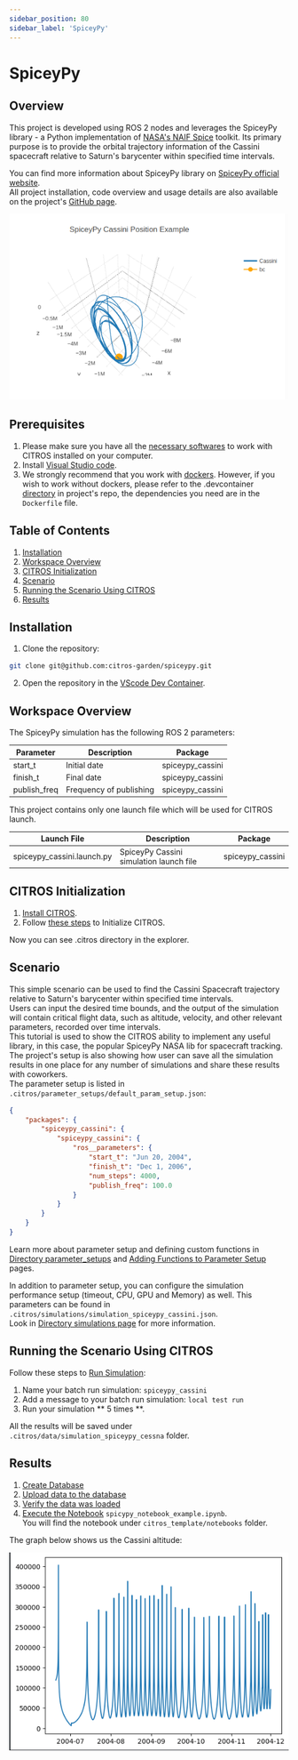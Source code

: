 ```yaml
---
sidebar_position: 80
sidebar_label: 'SpiceyPy'
---
```


# SpiceyPy

## Overview
This project is developed using ROS 2 nodes and leverages the SpiceyPy library - a Python implementation of [NASA's NAIF Spice](https://naif.jpl.nasa.gov/naif/) toolkit. Its primary purpose is to provide the orbital trajectory information of the Cassini spacecraft relative to Saturn's barycenter within specified time intervals.

You can find more information about SpiceyPy library on [SpiceyPy official website](https://spiceypy.readthedocs.io/en/v2.0.0/index.html). <br />
All project installation, code overview and usage details are also available on the project's [GitHub page](https://github.com/citros-garden/spiceypy).

![png](img/Example0.png "Plot")

## Prerequisites

1. Please make sure you have all the [necessary softwares](../../docs/guides/getting_started#prerequisites-for-working-with-citros) to work with CITROS installed on your computer.
2. Install [Visual Studio code](https://code.visualstudio.com/download).
3. We strongly recommend that you work with [dockers](../../docs/guides/dockerfile_overview). However, if you wish to work without dockers, please refer to the .devcontainer [directory](https://github.com/citros-garden/aerosandbox_cessna/tree/main/.devcontainer) in project's repo, the dependencies you need are in the ```Dockerfile``` file.

## Table of Contents
1. [Installation](#installation)
2. [Workspace Overview](#workspace-overview)
3. [CITROS Initialization](#citros-initialization)
4. [Scenario](#scenario)
5. [Running the Scenario Using CITROS](#running-the-scenario-using-citros)
6. [Results](#results)

## Installation
1. Clone the repository:
```bash
git clone git@github.com:citros-garden/spiceypy.git
```

2. Open the repository in the [VScode Dev Container](../../docs/guides/getting_started#open-project-in-vscode-dev-container).

## Workspace Overview

The SpiceyPy simulation has the following ROS 2 parameters:

|Parameter	|Description	|Package
|--|--|--
start_t		|Initial date	|spiceypy_cassini
finish_t		|Final date	 |spiceypy_cassini
publish_freq		|Frequency of publishing |spiceypy_cassini


This project contains only one launch file which will be used for CITROS launch. 

|Launch File	|Description	|Package
|--|--|--
spiceypy_cassini.launch.py		|SpiceyPy Cassini simulation launch file 	|spiceypy_cassini

## CITROS Initialization

1. [Install CITROS](https://citros.io/doc/docs_tutorials/getting_started/#installation).
2. Follow [these steps](https://citros.io/doc/docs_tutorials/getting_started/#initialization) to Initialize CITROS.

Now you can see .citros directory in the explorer.

## Scenario
This simple scenario can be used to find the Cassini Spacecraft trajectory relative to Saturn's barycenter within specified time intervals. <br/>
Users can input the desired time bounds, and the output of the simulation will contain critical flight data, such as altitude, velocity, and other relevant parameters, recorded over time intervals. <br/>
This tutorial is used to show the CITROS ability to implement any useful library, in this case, the popular SpiceyPy NASA lib for spacecraft tracking. The project's setup is also showing how user can save all the simulation results in one place for any number of simulations and share these results with coworkers. <br/>
The parameter setup is listed in ```.citros/parameter_setups/default_param_setup.json```:
```json
{
    "packages": {
        "spiceypy_cassini": {
            "spiceypy_cassini": {
                "ros__parameters": {
                    "start_t": "Jun 20, 2004",
                    "finish_t": "Dec 1, 2006",
                    "num_steps": 4000,
                    "publish_freq": 100.0
                }
            }
        }
    }
}
```

Learn more about parameter setup and defining custom functions in [Directory parameter_setups](../../docs/advanced_guides/citros_structure#directory-simulations) and [Adding Functions to Parameter Setup](../../docs/guides/config_params) pages.

In addition to parameter setup, you can configure the simulation performance setup (timeout, CPU, GPU and Memory) as well.
This parameters can be found in ```.citros/simulations/simulation_spiceypy_cassini.json```. <br/>
Look in [Directory simulations page](../../docs/advanced_guides/citros_structure#directory-simulations) for more information.

## Running the Scenario Using CITROS

Follow these steps to [Run Simulation](../../docs/guides/getting_started#run-simulation):
1. Name your  batch run simulation: `spiceypy_cassini`
2. Add a message to your batch run simulation: `local test run`
3. Run your simulation ** 5 times **.

All the results will be saved under `.citros/data/simulation_spiceypy_cessna` folder.

## Results

1. [Create Database](../../docs/guides/getting_started#create-db)
2. [Upload data to the database](../../docs/guides/getting_started#load-data-to-db)
3. [Verify the data was loaded](../../docs/guides/getting_started#verify-data-loaded)
4. [Execute the Notebook](../../docs/guides/getting_started#execute-notebook) `spicypy_notebook_example.ipynb`. <br/>
You will find the notebook under `citros_template/notebooks` folder.

The graph below shows us the Cassini altitude:

![png](img/citros3.png "CITROS example")